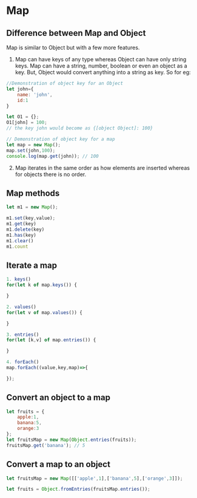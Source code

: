 # Map
## Difference between Map and Object
Map is similar to Object but with a few more features.
1. Map can have keys of any type whereas Object can have only string keys. 
  Map can have a string, number, boolean or even an object as a key. But, Object would convert anything into a string as key. So for eg: 
  ```javascript
  //Demonstration of object key for an Object
  let john={
      name: 'john',
      id:1
  }

  let O1 = {};
  O1[john] = 100; 
  // the key john would become as {[object Object]: 100}

  // Demonstration of object key for a map
  let map = new Map();
  map.set(john,100);
  console.log(map.get(john)); // 100
```

2. Map iterates in the same order as how elements are inserted whereas for objects there is no order.

## Map methods

```javascript
let m1 = new Map();

m1.set(key,value);
m1.get(key)
m1.delete(key)
m1.has(key)
m1.clear()
m1.count
```
## Iterate a map
```javascript
1. keys()
for(let k of map.keys()) {

}

2. values()
for(let v of map.values()) {

}

3. entries()
for(let [k,v] of map.entries()) {

}

4. forEach()
map.forEach((value,key,map)=>{

});
```

## Convert an object to a map
```javascript
let fruits = {
    apple:1,
    banana:5,
    orange:3
};
let fruitsMap = new Map(Object.entries(fruits));
fruitsMap.get('banana'); // 5
```

## Convert a map to an object
```javascript
let fruitsMap = new Map([['apple',1],['banana',5],['orange',3]]);

let fruits = Object.fromEntries(fruitsMap.entries());
```